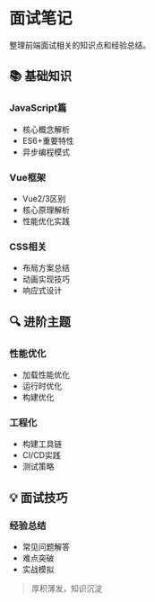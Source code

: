 # 面试笔记

整理前端面试相关的知识点和经验总结。

## 📚 基础知识

### JavaScript篇

- 核心概念解析
- ES6+重要特性
- 异步编程模式

### Vue框架

- Vue2/3区别
- 核心原理解析
- 性能优化实践

### CSS相关

- 布局方案总结
- 动画实现技巧
- 响应式设计

## 🔍 进阶主题

### 性能优化

- 加载性能优化
- 运行时优化
- 构建优化

### 工程化

- 构建工具链
- CI/CD实践
- 测试策略

## 💡 面试技巧

### 经验总结

- 常见问题解答
- 难点突破
- 实战模拟

> 厚积薄发，知识沉淀
